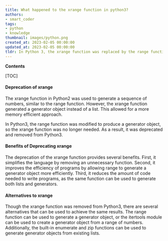 ```yaml
---
title: What happened to the xrange function in python3?
authors:
- smart_coder
tags:
- python
- knowledge
thumbnail: images/python.png
created_at: 2023-02-05 00:00:00
updated_at: 2023-02-05 00:00:00
tldr: In Python 3, the xrange function was replaced by the range function, which is more efficient and easier to use.
---
```


**Contents**

[TOC]

#### Deprecation of xrange
The xrange function in Python2 was used to generate a sequence of numbers, similar to the range function. However, the xrange function generated a generator object instead of a list. This allowed for a more memory efficient approach. 

In Python3, the range function was modified to produce a generator object, so the xrange function was no longer needed. As a result, it was deprecated and removed from Python3. 

#### Benefits of Deprecating xrange
The deprecation of the xrange function provides several benefits. First, it simplifies the language by removing an unnecessary function. Second, it improves the efficiency of programs by allowing range to generate a generator object more efficiently. Third, it reduces the amount of code needed to write programs, as the same function can be used to generate both lists and generators. 

#### Alternatives to xrange
Though the xrange function was removed from Python3, there are several alternatives that can be used to achieve the same results. The range function can be used to generate a generator object, or the itertools module can be used to create a generator object from a range of numbers. Additionally, the built-in enumerate and zip functions can be used to generate generator objects from existing lists.
